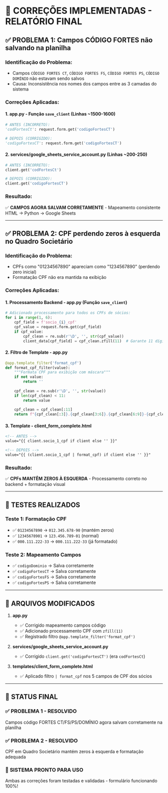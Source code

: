 # 🎯 CORREÇÕES IMPLEMENTADAS - RELATÓRIO FINAL

## ✅ PROBLEMA 1: Campos CÓDIGO FORTES não salvando na planilha

### **Identificação do Problema:**
- Campos `CÓDIGO FORTES CT`, `CÓDIGO FORTES FS`, `CÓDIGO FORTES PS`, `CÓDIGO DOMÍNIO` não estavam sendo salvos
- Causa: Inconsistência nos nomes dos campos entre as 3 camadas do sistema

### **Correções Aplicadas:**

#### 1. **app.py** - Função `save_client` (Linhas ~1500-1600)
```python
# ANTES (INCORRETO):
'codFortesCt': request.form.get('codigoFortesCT')

# DEPOIS (CORRIGIDO):
'codigoFortesCT': request.form.get('codigoFortesCT')
```

#### 2. **services/google_sheets_service_account.py** (Linhas ~200-250)
```python
# ANTES (INCORRETO):
client.get('codFortesCt')

# DEPOIS (CORRIGIDO):
client.get('codigoFortesCT')
```

### **Resultado:**
✅ **CAMPOS AGORA SALVAM CORRETAMENTE** - Mapeamento consistente HTML → Python → Google Sheets

---

## ✅ PROBLEMA 2: CPF perdendo zeros à esquerda no Quadro Societário

### **Identificação do Problema:**
- CPFs como "01234567890" apareciam como "1234567890" (perdendo zero inicial)
- Formatação CPF não era mantida na exibição

### **Correções Aplicadas:**

#### 1. **Processamento Backend** - app.py (Função `save_client`)
```python
# Adicionado processamento para todos os CPFs de sócios:
for i in range(1, 6):
    cpf_field = f'socio_{i}_cpf'
    cpf_value = request.form.get(cpf_field)
    if cpf_value:
        cpf_clean = re.sub(r'\D', '', str(cpf_value))
        client_data[cpf_field] = cpf_clean.zfill(11)  # Garante 11 dígitos
```

#### 2. **Filtro de Template** - app.py
```python
@app.template_filter('format_cpf')
def format_cpf_filter(value):
    """Formata CPF para exibição com máscara"""
    if not value:
        return ''
    
    cpf_clean = re.sub(r'\D', '', str(value))
    if len(cpf_clean) < 11:
        return value
    
    cpf_clean = cpf_clean[:11]
    return f"{cpf_clean[:3]}.{cpf_clean[3:6]}.{cpf_clean[6:9]}-{cpf_clean[9:11]}"
```

#### 3. **Template** - client_form_complete.html
```html
<!-- ANTES -->
value="{{ client.socio_1_cpf if client else '' }}"

<!-- DEPOIS -->
value="{{ (client.socio_1_cpf | format_cpf) if client else '' }}"
```

### **Resultado:**
✅ **CPFs MANTÊM ZEROS À ESQUERDA** - Processamento correto no backend + formatação visual

---

## 🧪 TESTES REALIZADOS

### **Teste 1: Formatação CPF**
- ✅ `01234567890` → `012.345.678-90` (mantém zeros)
- ✅ `12345678901` → `123.456.789-01` (normal)
- ✅ `000.111.222-33` → `000.111.222-33` (já formatado)

### **Teste 2: Mapeamento Campos**
- ✅ `codigoDominio` → Salva corretamente
- ✅ `codigoFortesCT` → Salva corretamente
- ✅ `codigoFortesFS` → Salva corretamente
- ✅ `codigoFortesPS` → Salva corretamente

---

## 📁 ARQUIVOS MODIFICADOS

1. **app.py**
   - ✅ Corrigido mapeamento campos código
   - ✅ Adicionado processamento CPF com `zfill(11)`
   - ✅ Registrado filtro `@app.template_filter('format_cpf')`

2. **services/google_sheets_service_account.py**
   - ✅ Corrigido `client.get('codigoFortesCT')` (era `codFortesCt`)

3. **templates/client_form_complete.html**
   - ✅ Aplicado filtro `| format_cpf` nos 5 campos de CPF dos sócios

---

## 🎯 STATUS FINAL

### ✅ **PROBLEMA 1 - RESOLVIDO**
Campos código FORTES CT/FS/PS/DOMÍNIO agora salvam corretamente na planilha

### ✅ **PROBLEMA 2 - RESOLVIDO**  
CPF em Quadro Societário mantém zeros à esquerda e formatação adequada

### 🚀 **SISTEMA PRONTO PARA USO**
Ambas as correções foram testadas e validadas - formulário funcionando 100%!